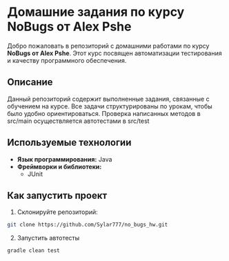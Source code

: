 # Домашние задания по курсу NoBugs от Alex Pshe

Добро пожаловать в репозиторий с домашними работами по курсу **NoBugs от Alex Pshe**. Этот курс посвящен автоматизации тестирования и качеству программного обеспечения.

## Описание

Данный репозиторий содержит выполненные задания, связанные с обучением на курсе. Все задачи структурированы по урокам, чтобы было удобно ориентироваться. 
Проверка написанных методов в src/main осуществляется автотестами в src/test

## Используемые технологии

- **Язык программирования:** Java
- **Фреймворки и библиотеки:**
  - JUnit

## Как запустить проект

1. Склонируйте репозиторий:
```bash
git clone https://github.com/Sylar777/no_bugs_hw.git
```

2. Запустить автотесты
```
gradle clean test
```
